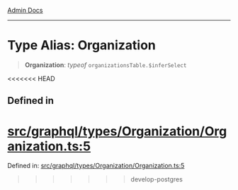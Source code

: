[Admin Docs](/)

***

# Type Alias: Organization

> **Organization**: *typeof* `organizationsTable.$inferSelect`

<<<<<<< HEAD
## Defined in

[src/graphql/types/Organization/Organization.ts:5](https://github.com/NishantSinghhhhh/talawa-api/blob/ff0f1d6ae21d3428519b64e42fe3bfdff573cb6e/src/graphql/types/Organization/Organization.ts#L5)
=======
Defined in: [src/graphql/types/Organization/Organization.ts:5](https://github.com/PalisadoesFoundation/talawa-api/blob/37e2d6abe1cabaa02f97a3c6c418b81e8fcb5a13/src/graphql/types/Organization/Organization.ts#L5)
>>>>>>> develop-postgres
